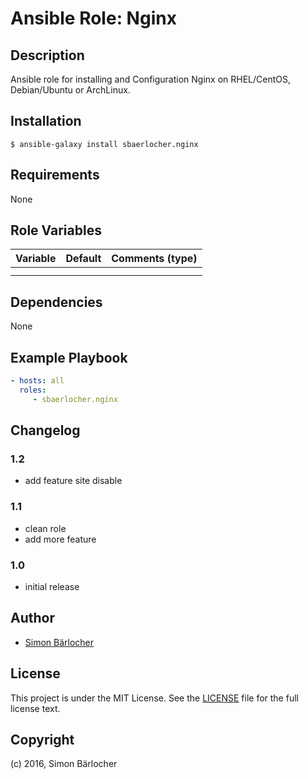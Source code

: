 # Ansible Role: Nginx

## Description

Ansible role for installing and Configuration Nginx on RHEL/CentOS, Debian/Ubuntu or ArchLinux.

## Installation

```
$ ansible-galaxy install sbaerlocher.nginx
```

## Requirements

None

## Role Variables

| Variable             | Default     | Comments (type)                                   |
| :---                 | :---        | :---                                              |
| | | |
| | | |

## Dependencies

None

## Example Playbook

```yml
- hosts: all
  roles:
     - sbaerlocher.nginx
```

## Changelog

### 1.2

* add feature site disable

### 1.1

* clean role
* add more feature

### 1.0

* initial release

## Author

* [Simon Bärlocher](https://sbaerlocher.ch)
 
## License

This project is under the MIT License. See the [LICENSE](https://sbaerlo.ch/licence) file for the full license text.

## Copyright

(c) 2016, Simon Bärlocher